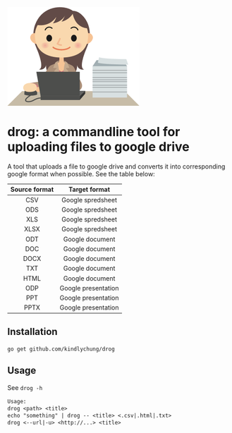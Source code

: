 ![drog-icon](https://github.com/kindlychung/drog/blob/master/icon/drog.png)
# drog: a commandline tool for uploading files to google drive

A tool that uploads a file to google drive and converts it into corresponding google format when possible. 
See the table below:

**Source format**|**Target format**
:-----:|:-----:
CSV|Google spredsheet
ODS|Google spredsheet
XLS|Google spredsheet
XLSX|Google spredsheet
ODT|Google document
DOC|Google document
DOCX|Google document
TXT|Google document
HTML|Google document
ODP|Google presentation
PPT|Google presentation
PPTX|Google presentation

## Installation

```
go get github.com/kindlychung/drog
```

## Usage 

See `drog -h`

```
Usage:
drog <path> <title>
echo "something" | drog -- <title> <.csv|.html|.txt>
drog <--url|-u> <http://...> <title>
```
